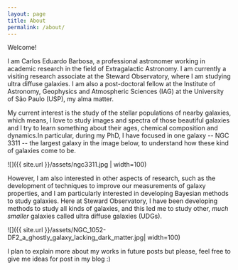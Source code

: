 ```yaml
---
layout: page
title: About
permalink: /about/
---
```


Welcome!

I am Carlos Eduardo Barbosa, a professional astronomer working in academic research in the field of Extragalactic Astronomy. I am currently a visiting research associate at the Steward Observatory, where I am studying ultra diffuse galaxies. I am also a post-doctoral fellow at the Institute of Astronomy, Geophysics and Atmospheric Sciences (IAG) at the University of São Paulo (USP), my alma matter. 

My current interest is the study of the stellar populations of nearby galaxies, which means, I love to study images and spectra of those beautiful galaxies and I try to learn something about their ages, chemical composition and dynamics.In particular, during my PhD, I have focused in one galaxy -- NGC 3311 -- the largest galaxy in the image below, to understand how these kind of galaxies come to be. 

![]({{ site.url }}/assets/ngc3311.jpg | width=100)

However, I am also interested in other aspects of research, such as the development of techniques to improve our measurements of galaxy properties, and I am particularly interested in developing Bayesian methods to study galaxies. Here at Steward Observatory, I have been developing methods to study all kinds of galaxies, and this led me to study other, *much smaller* galaxies called ultra diffuse galaxies (UDGs). 

![]({{ site.url }}/assets/NGC_1052-DF2_a_ghostly_galaxy_lacking_dark_matter.jpg| width=100)

I plan to explain more about my works in future posts but please, feel free to give me ideas for post in my blog :) 


